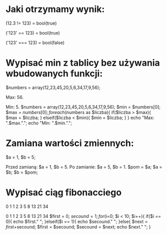 # Jaki otrzymamy wynik:
(12.3 != 123) = bool(true)

('123' == 123) = bool(true)

('123' === 123) = bool(false)

# Wypisać min z tablicy bez używania wbudowanych funkcji:
$numbers = array(12,23,45,20,5,6,34,17,9,56);

Max: 56.

Min: 5.
            $numbers = array(12,23,45,20,5,6,34,17,9,56);
            $min = $numbers[0];
            $max = $numbers[0];
            foreach ($numbers as $liczba){
                if($liczba > $max){ $max = $liczba; }
                elseif($liczba < $min){ $min = $liczba; }
            }
            echo "Max: ".$max.".";
            echo "Min: ".$min.".";
            
# Zamiana wartości zmiennych:
$a = 1, $b = 5;

Przed zamianą: $a = 1, $b = 5.
Po zamianie: $a = 5, $b = 1.
                $pom = $a;
                $a = $b;
                $b = $pom;
            
# Wypisać ciąg fibonacciego
0 1 1 2 3 5 8 13 21 34

0 1 1 2 3 5 8 13 21 34
            $first = 0;
            $secound = 1;
            for($i=0; $i < 10; $i++){
                if($i == 0){
                    echo $first." ";
                }elseif($i == 1){
                    echo $secound." ";
                }else{
                    $next = $first+$secound;
                    $first = $secound;
                    $secound = $next;
                    echo $next." ";
                }
